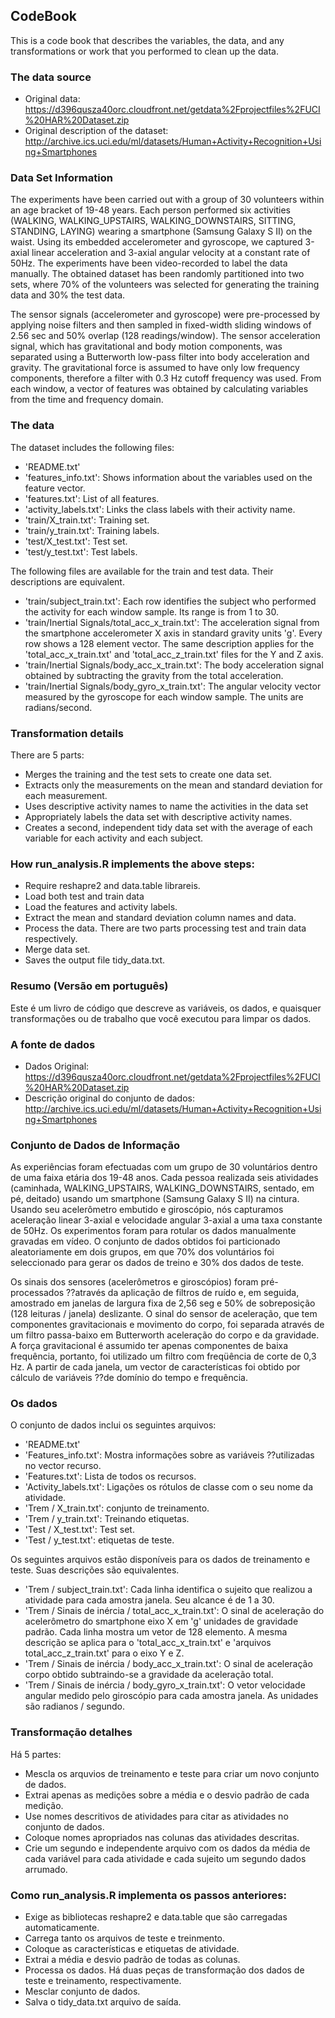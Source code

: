 ## CodeBook
This is a code book that describes the variables, the data, and any transformations or work that you performed to clean up the data.

### The data source

* Original data: https://d396qusza40orc.cloudfront.net/getdata%2Fprojectfiles%2FUCI%20HAR%20Dataset.zip
* Original description of the dataset: http://archive.ics.uci.edu/ml/datasets/Human+Activity+Recognition+Using+Smartphones

### Data Set Information

The experiments have been carried out with a group of 30 volunteers within an age bracket of 19-48 years. Each person performed six activities (WALKING, WALKING_UPSTAIRS, WALKING_DOWNSTAIRS, SITTING, STANDING, LAYING) wearing a smartphone (Samsung Galaxy S II) on the waist. Using its embedded accelerometer and gyroscope, we captured 3-axial linear acceleration and 3-axial angular velocity at a constant rate of 50Hz. The experiments have been video-recorded to label the data manually. The obtained dataset has been randomly partitioned into two sets, where 70% of the volunteers was selected for generating the training data and 30% the test data.

The sensor signals (accelerometer and gyroscope) were pre-processed by applying noise filters and then sampled in fixed-width sliding windows of 2.56 sec and 50% overlap (128 readings/window). The sensor acceleration signal, which has gravitational and body motion components, was separated using a Butterworth low-pass filter into body acceleration and gravity. The gravitational force is assumed to have only low frequency components, therefore a filter with 0.3 Hz cutoff frequency was used. From each window, a vector of features was obtained by calculating variables from the time and frequency domain.

### The data

The dataset includes the following files:

* 'README.txt'
* 'features_info.txt': Shows information about the variables used on the feature vector.
* 'features.txt': List of all features.
* 'activity_labels.txt': Links the class labels with their activity name.
* 'train/X_train.txt': Training set.
* 'train/y_train.txt': Training labels.
* 'test/X_test.txt': Test set.
* 'test/y_test.txt': Test labels.

The following files are available for the train and test data. Their descriptions are equivalent.

* 'train/subject_train.txt': Each row identifies the subject who performed the activity for each window sample. Its range is from 1 to 30.
* 'train/Inertial Signals/total_acc_x_train.txt': The acceleration signal from the smartphone accelerometer X axis in standard gravity units 'g'. Every row shows a 128 element vector. The same description applies for the 'total_acc_x_train.txt' and 'total_acc_z_train.txt' files for the Y and Z axis.
* 'train/Inertial Signals/body_acc_x_train.txt': The body acceleration signal obtained by subtracting the gravity from the total acceleration.
* 'train/Inertial Signals/body_gyro_x_train.txt': The angular velocity vector measured by the gyroscope for each window sample. The units are radians/second.

### Transformation details

There are 5 parts:

* Merges the training and the test sets to create one data set.
* Extracts only the measurements on the mean and standard deviation for each measurement.
* Uses descriptive activity names to name the activities in the data set
* Appropriately labels the data set with descriptive activity names.
* Creates a second, independent tidy data set with the average of each variable for each activity and each subject.

### How run_analysis.R implements the above steps:

* Require reshapre2 and data.table librareis.
* Load both test and train data
* Load the features and activity labels.
* Extract the mean and standard deviation column names and data.
* Process the data. There are two parts processing test and train data respectively.
* Merge data set.
* Saves the output file tidy_data.txt.

### Resumo (Versão em português)
Este é um livro de código que descreve as variáveis, os dados, e quaisquer transformações ou de trabalho que você executou para limpar os dados.

### A fonte de dados

* Dados Original: https://d396qusza40orc.cloudfront.net/getdata%2Fprojectfiles%2FUCI%20HAR%20Dataset.zip
* Descrição original do conjunto de dados: http://archive.ics.uci.edu/ml/datasets/Human+Activity+Recognition+Using+Smartphones

### Conjunto de Dados de Informação

As experiências foram efectuadas com um grupo de 30 voluntários dentro de uma faixa etária dos 19-48 anos. Cada pessoa realizada seis atividades (caminhada, WALKING_UPSTAIRS, WALKING_DOWNSTAIRS, sentado, em pé, deitado) usando um smartphone (Samsung Galaxy S II) na cintura. Usando seu acelerômetro embutido e giroscópio, nós capturamos aceleração linear 3-axial e velocidade angular 3-axial a uma taxa constante de 50Hz. Os experimentos foram para rotular os dados manualmente gravadas em vídeo. O conjunto de dados obtidos foi particionado aleatoriamente em dois grupos, em que 70% dos voluntários foi seleccionado para gerar os dados de treino e 30% dos dados de teste.

Os sinais dos sensores (acelerômetros e giroscópios) foram pré-processados ??através da aplicação de filtros de ruído e, em seguida, amostrado em janelas de largura fixa de 2,56 seg e 50% de sobreposição (128 leituras / janela) deslizante. O sinal do sensor de aceleração, que tem componentes gravitacionais e movimento do corpo, foi separada através de um filtro passa-baixo em Butterworth aceleração do corpo e da gravidade. A força gravitacional é assumido ter apenas componentes de baixa frequência, portanto, foi utilizado um filtro com freqüência de corte de 0,3 Hz. A partir de cada janela, um vector de características foi obtido por cálculo de variáveis ??de domínio do tempo e frequência.

### Os dados

O conjunto de dados inclui os seguintes arquivos:

* 'README.txt'
* 'Features_info.txt': Mostra informações sobre as variáveis ??utilizadas no vector recurso.
* 'Features.txt': Lista de todos os recursos.
* 'Activity_labels.txt': Ligações os rótulos de classe com o seu nome da atividade.
* 'Trem / X_train.txt': conjunto de treinamento.
* 'Trem / y_train.txt': Treinando etiquetas.
* 'Test / X_test.txt': Test set.
* 'Test / y_test.txt': etiquetas de teste.

Os seguintes arquivos estão disponíveis para os dados de treinamento e teste. Suas descrições são equivalentes.

* 'Trem / subject_train.txt': Cada linha identifica o sujeito que realizou a atividade para cada amostra janela. Seu alcance é de 1 a 30.
* 'Trem / Sinais de inércia / total_acc_x_train.txt': O sinal de aceleração do acelerômetro do smartphone eixo X em 'g' unidades de gravidade padrão. Cada linha mostra um vetor de 128 elemento. A mesma descrição se aplica para o 'total_acc_x_train.txt' e 'arquivos total_acc_z_train.txt' para o eixo Y e Z.
* 'Trem / Sinais de inércia / body_acc_x_train.txt': O sinal de aceleração corpo obtido subtraindo-se a gravidade da aceleração total.
* 'Trem / Sinais de inércia / body_gyro_x_train.txt': O vetor velocidade angular medido pelo giroscópio para cada amostra janela. As unidades são radianos / segundo.

### Transformação detalhes

Há 5 partes:

* Mescla os arquvios de treinamento e teste para criar um novo conjunto de dados.
* Extrai apenas as medições sobre a média e o desvio padrão de cada medição.
* Use nomes descritivos de atividades para citar as atividades no conjunto de dados.
* Coloque nomes apropriados nas colunas das atividades descritas.
* Crie um segundo e independente arquivo com os dados da média de cada variável para cada atividade e cada sujeito um segundo dados arrumado.

### Como run_analysis.R implementa os passos anteriores:

* Exige as bibliotecas reshapre2 e data.table que são carregadas automaticamente.
* Carrega tanto os arquivos de teste e treinmento.
* Coloque as características e etiquetas de atividade.
* Extrai a média e desvio padrão de todas as colunas.
* Processa os dados. Há duas peças de transformação dos dados de teste e treinamento, respectivamente.
* Mesclar conjunto de dados.
* Salva o tidy_data.txt arquivo de saída.
